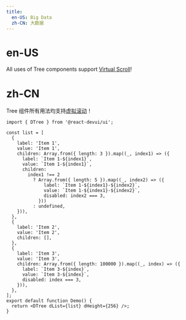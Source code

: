 ```yaml
---
title:
  en-US: Big Data
  zh-CN: 大数据
---
```


# en-US

All uses of Tree components support [Virtual Scroll](/components/VirtualScroll)!

# zh-CN

Tree 组件所有用法均支持[虚拟滚动](/components/VirtualScroll)！

```tsx
import { DTree } from '@react-devui/ui';

const list = [
  {
    label: 'Item 1',
    value: 'Item 1',
    children: Array.from({ length: 3 }).map((_, index1) => ({
      label: `Item 1-${index1}`,
      value: `Item 1-${index1}`,
      children:
        index1 !== 2
          ? Array.from({ length: 5 }).map((_, index2) => ({
              label: `Item 1-${index1}-${index2}`,
              value: `Item 1-${index1}-${index2}`,
              disabled: index2 === 3,
            }))
          : undefined,
    })),
  },
  {
    label: 'Item 2',
    value: 'Item 2',
    children: [],
  },
  {
    label: 'Item 3',
    value: 'Item 3',
    children: Array.from({ length: 100000 }).map((_, index) => ({
      label: `Item 3-${index}`,
      value: `Item 3-${index}`,
      disabled: index === 3,
    })),
  },
];
export default function Demo() {
  return <DTree dList={list} dHeight={256} />;
}
```
